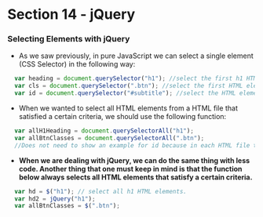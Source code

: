 # Section 14 - jQuery

### Selecting Elements with jQuery
* As we saw previously, in pure JavaScript we can select a single element (CSS Selector) in the following way:
```js
  var heading = document.querySelector("h1"); //select the first h1 HTML element.
  var cls = document.querySelector(".btn"); //select the first HTML element which has the ".btn" class.
  var id = document.querySelector("#subtitle"); //select the HTML element that has the id "#subtitle".
```
* When we wanted to select all HTML elements from a HTML file that satisfied a certain criteria, we should use the following function:
```js
  var allH1Heading = document.querySelectorAll("h1");
  var allBtnClasses = document.querySelectorAll(".btn");
  //Does not need to show an example for id because in each HTML file there can only be 1 HTML element with a specific id.
```
* __When we are dealing with jQuery, we can do the same thing with less code. Another thing that one must keep in mind is that the function below always selects all HTML elements that satisfy a certain criteria.__
```js
  var hd = $("h1"); // select all h1 HTML elements.
  var hd2 = jQuery("h1");
  var allBtnClasses = $(".btn");
```
